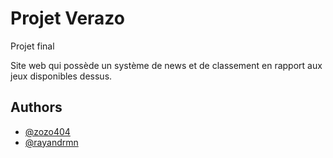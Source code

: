 # Projet Verazo

Projet final

Site web qui possède un système de news et de classement en rapport aux jeux disponibles dessus.
## Authors

- [@zozo404](https://github.com/zozo404)
- [@rayandrmn](https://github.com/rayandrmn)
